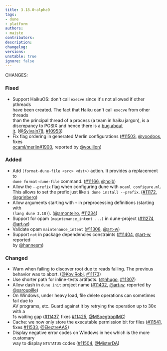 ```yaml
---
title: 3.18.0~alpha0
tags:
- dune
- platform
authors:
- maiste
contributors:
description:
changelog:
versions:
unstable: true
ignore: false
---
```

CHANGES:

### Fixed

*   Support HaikuOS: don't call `execve` since it's not allowed if other pthreads  
    have been created. The fact that Haiku can't call `execve` from other threads  
    than the principal thread of a process (a team in haiku jargon), is a  
    discrepancy to POSIX and hence there is a [bug about  
    it](https://dev.haiku-os.org/ticket/18665). ([@Sylvain78](https://github.com/Sylvain78), [#10953](https://github.com/ocaml/dune/pull/10953))
*   Fix flag ordering in generated Merlin configurations ([#11503](https://github.com/ocaml/dune/pull/11503), [@voodoos](https://github.com/voodoos), fixes  
    [ocaml/merlin#1900](https://github.com/ocaml/merlin/issues/1900), reported by [@vouillon](https://github.com/vouillon))

### Added

*   Add `(format-dune-file <src> <dst>)` action. It provides a replacement to  
    `dune format-dune-file` command. ([#11166](https://github.com/ocaml/dune/pull/11166), [@nojb](https://github.com/nojb))
*   Allow the `--prefix` flag when configuring dune with `ocaml configure.ml`.  
    This allows to set the prefix just like `$ dune install --prefix`. ([#11172](https://github.com/ocaml/dune/pull/11172),  
    [@rgrinberg](https://github.com/rgrinberg))
*   Allow arguments starting with `+` in preprocessing definitions (starting with  
    `(lang dune 3.18)`). ([@amonteiro](https://github.com/amonteiro), [#11234](https://github.com/ocaml/dune/pull/11234))
*   Support for opam `(maintenance_intent ...)` in dune-project ([#11274](https://github.com/ocaml/dune/pull/11274), [@art-w](https://github.com/art-w))
*   Validate opam `maintenance_intent` ([#11308](https://github.com/ocaml/dune/pull/11308), [@art-w](https://github.com/art-w))
*   Support `not` in package dependencies constraints ([#11404](https://github.com/ocaml/dune/pull/11404), [@art-w](https://github.com/art-w), reported  
    by [@hannesm](https://github.com/hannesm))

### Changed

*   Warn when failing to discover root due to reads failing. The previous  
    behavior was to abort. ([@KoviRobi](https://github.com/KoviRobi), [#11173](https://github.com/ocaml/dune/pull/11173))
*   Use shorter path for inline-tests artifacts. ([@hhugo](https://github.com/hhugo), [#11307](https://github.com/ocaml/dune/pull/11307))
*   Allow dash in `dune init` project name ([#11402](https://github.com/ocaml/dune/pull/11402), [@art-w](https://github.com/art-w), reported by [@saroupille](https://github.com/saroupille))
*   On Windows, under heavy load, file delete operations can sometimes fail due to  
    AV programs, etc. Guard against it by retrying the operation up to 30x with a  
    1s waiting gap ([#11437](https://github.com/ocaml/dune/pull/11437), fixes [#11425](https://github.com/ocaml/dune/issues/11425), [@MSoegtropIMC](https://github.com/MSoegtropIMC))
*   Cache: we now only store the executable permission bit for files ([#11541](https://github.com/ocaml/dune/pull/11541),  
    fixes [#11533](https://github.com/ocaml/dune/issues/11533), [@ElectreAAS](https://github.com/ElectreAAS))
*   Display negative error codes on Windows in hex which is the more customary  
    way to display `NTSTATUS` codes ([#11504](https://github.com/ocaml/dune/pull/11504), [@MisterDA](https://github.com/MisterDA))